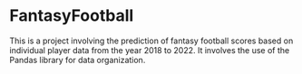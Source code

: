 # FantasyFootball

This is a project involving the prediction of fantasy football scores based on individual player data from the year 2018 to 2022. It involves the use of the Pandas library for data organization.
